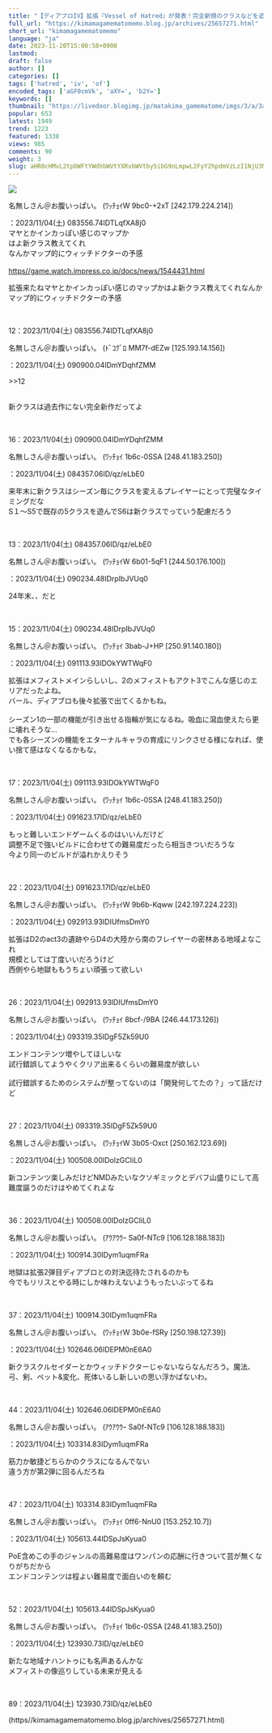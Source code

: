 ```yaml
---
title: "【ディアブロIV】拡張『Vessel of Hatred』が発表！完全新規のクラスなどを追加し2024年後半リリース "
full_url: "https://kimamagamematomemo.blog.jp/archives/25657271.html"
short_url: "kimamagamematomemo"
language: "ja"
date: 2023-11-20T15:00:58+0900
lastmod: 
draft: false
author: []
categories: []
tags: ['hatred', 'iv', 'of']
encoded_tags: ['aGF0cmVk', 'aXY=', 'b2Y=']
keywords: []
thumbnail: "https://livedoor.blogimg.jp/matakima_gamematome/imgs/3/a/3a1d67e3.jpg"
popular: 653
latest: 1949
trend: 1223
featured: 1338
views: 985
comments: 90
weight: 3
slug: aHR0cHMvL2tpbWFtYWdhbWVtYXRvbWVtby5ibG9nLmpwL2FyY2hpdmVzLzI1NjU3MjcxLmh0bWw=
---
```


![](https://livedoor.blogimg.jp/matakima_gamematome/imgs/3/a/3a1d67e3.jpg)

<div><p id='resuname12' class='ui-sortable-handle'>名無しさん＠お腹いっぱい。 (ﾜｯﾁｮｲW 9bc0-+2xT [242.179.224.214]) </p>：2023/11/04(土) 083556.74IDTLqfXA8j0<br> マヤとかインカっぽい感じのマップか <br> はよ新クラス教えてくれ <br> なんかマップ的にウィッチドクターの予感 <br> <br> <a href='https//game.watch.impress.co.jp/docs/news/1544431.html' target='_blank'>https//game.watch.impress.co.jp/docs/news/1544431.html</a><p>拡張来たねマヤとかインカっぽい感じのマップかはよ新クラス教えてくれなんかマップ的にウィッチドクターの予感</p><br><p>12：2023/11/04(土) 083556.74IDTLqfXA8j0</p><p id='resuname16' class='ui-sortable-handle'>名無しさん＠お腹いっぱい。 (ﾄﾞｺｸﾞﾛ MM7f-dEZw [125.193.14.156]) </p>：2023/11/04(土) 090900.04IDmYDqhfZMM<p id='surebody16' class='surebody_mYDqhfZMM' name='surebodymain'><p class='ui-sortable-handle'>>>12</p> <br> 新クラスは過去作にない完全新作だってよ</p><br><p>16：2023/11/04(土) 090900.04IDmYDqhfZMM</p><p id='resuname13' class='ui-sortable-handle'>名無しさん＠お腹いっぱい。 (ﾜｯﾁｮｲ 1b6c-0SSA [248.41.183.250]) </p>：2023/11/04(土) 084357.06ID/qz/eLbE0<p id='surebody13' class='surebody_qzeLbE0' name='surebodymain'>来年末に新クラスはシーズン毎にクラスを変えるプレイヤーにとって完璧なタイミングだな <br> S１～S5で既存の5クラスを遊んでS6は新クラスでっていう配慮だろう</p><br><p>13：2023/11/04(土) 084357.06ID/qz/eLbE0</p><p id='resuname15' class='ui-sortable-handle'>名無しさん＠お腹いっぱい。 (ﾜｯﾁｮｲW 6b01-5qF1 [244.50.176.100]) </p>：2023/11/04(土) 090234.48IDrpIbJVUq0<p id='surebody15' class='surebody_rpIbJVUq0' name='surebodymain'>24年末、、だと</p><br><p>15：2023/11/04(土) 090234.48IDrpIbJVUq0</p><p id='resuname17' class='ui-sortable-handle'>名無しさん＠お腹いっぱい。 (ﾜｯﾁｮｲ 3bab-J+HP [250.91.140.180]) </p>：2023/11/04(土) 091113.93IDOkYWTWqF0<p id='surebody17' class='surebody_OkYWTWqF0' name='surebodymain'>拡張はメフィストメインらしいし、2のメフィストもアクト3でこんな感じのエリアだったよね。 <br> バール、ディアブロも後々拡張で出てくるかもね。 <br> <br> シーズン1の一部の機能が引き出せる指輪が気になるね。吸血に瀉血使えたら更に壊れそうな… <br> でも各シーズンの機能をエターナルキャラの育成にリンクさせる様になれば、使い捨て感はなくなるかもな。</p><br><p>17：2023/11/04(土) 091113.93IDOkYWTWqF0</p><p id='resuname22' class='ui-sortable-handle'>名無しさん＠お腹いっぱい。 (ﾜｯﾁｮｲ 1b6c-0SSA [248.41.183.250]) </p>：2023/11/04(土) 091623.17ID/qz/eLbE0<p id='surebody22' class='surebody_qzeLbE0' name='surebodymain'>もっと難しいエンドゲームくるのはいいんだけど <br> 調整不足で強いビルドに合わせての難易度だったら相当きついだろうな <br> 今より同一のビルドが溢れかえりそう</p><br><p>22：2023/11/04(土) 091623.17ID/qz/eLbE0</p><p id='resuname26' class='ui-sortable-handle'>名無しさん＠お腹いっぱい。 (ﾜｯﾁｮｲW 9b6b-Kqww [242.197.224.223]) </p>：2023/11/04(土) 092913.93IDIUfmsDmY0<p id='surebody26' class='surebody_IUfmsDmY0' name='surebodymain'>拡張はD2のact3の遺跡やらD4の大陸から南のフレイヤーの密林ある地域よなこれ <br> 規模としては丁度いいだろうけど <br> 西側やら地獄ももうちょい頑張って欲しい</p><br><p>26：2023/11/04(土) 092913.93IDIUfmsDmY0</p><p id='resuname27' class='ui-sortable-handle'>名無しさん＠お腹いっぱい。 (ﾜｯﾁｮｲ 8bcf-/9BA [246.44.173.126]) </p>：2023/11/04(土) 093319.35IDgF5Zk59U0<p id='surebody27' class='surebody_gF5Zk59U0' name='surebodymain'>エンドコンテンツ増やしてほしいな <br> 試行錯誤してようやくクリア出来るくらいの難易度が欲しい <br> <br> 試行錯誤するためのシステムが整ってないのは「開発何してたの？」って話だけど</p><br><p>27：2023/11/04(土) 093319.35IDgF5Zk59U0</p><p id='resuname36' class='ui-sortable-handle'>名無しさん＠お腹いっぱい。 (ﾜｯﾁｮｲW 3b05-Oxct [250.162.123.69]) </p>：2023/11/04(土) 100508.00IDolzGCIiL0<p id='surebody36' class='surebody_olzGCIiL0' name='surebodymain'>新コンテンツ楽しみだけどNMDみたいなクソギミックとデバフ山盛りにして高難度謳うのだけはやめてくれよな</p><br><p>36：2023/11/04(土) 100508.00IDolzGCIiL0</p><p id='resuname37' class='ui-sortable-handle'>名無しさん＠お腹いっぱい。 (ｱｳｱｳｳｰ Sa0f-NTc9 [106.128.188.183]) </p>：2023/11/04(土) 100914.30IDym1uqmFRa<p id='surebody37' class='surebody_ym1uqmFRa' name='surebodymain'>地獄は拡張2弾目ディアブロとの対決迄待たされるのかも <br> 今でもリリスとやる時にしか味わえないようもったいぶってるね</p><br><p>37：2023/11/04(土) 100914.30IDym1uqmFRa</p><p id='resuname44' class='ui-sortable-handle'>名無しさん＠お腹いっぱい。 (ﾜｯﾁｮｲW 3b0e-fSRy [250.198.127.39]) </p>：2023/11/04(土) 102646.06IDEPM0nE6A0<p id='surebody44' class='surebody_EPM0nE6A0' name='surebodymain'>新クラスクルセイダーとかウィッチドクターじゃないならなんだろう。魔法、弓、剣、ペット&変化、死体いるし新しいの思い浮かばないわ。</p><br><p>44：2023/11/04(土) 102646.06IDEPM0nE6A0</p><p id='resuname47' class='ui-sortable-handle'>名無しさん＠お腹いっぱい。 (ｱｳｱｳｳｰ Sa0f-NTc9 [106.128.188.183]) </p>：2023/11/04(土) 103314.83IDym1uqmFRa<p id='surebody47' class='surebody_ym1uqmFRa' name='surebodymain'>筋力か敏捷どちらかのクラスになるんでない <br> 違う方が第2弾に回るんだろね</p><br><p>47：2023/11/04(土) 103314.83IDym1uqmFRa</p><p id='resuname52' class='ui-sortable-handle'>名無しさん＠お腹いっぱい。 (ﾜｯﾁｮｲ 0ff6-NnU0 [153.252.10.7]) </p>：2023/11/04(土) 105613.44IDSpJsKyua0<p id='surebody52' class='surebody_SpJsKyua0' name='surebodymain'>PoE含めこの手のジャンルの高難易度はワンパンの応酬に行きついて芸が無くなりがちだから <br> エンドコンテンツは程よい難易度で面白いのを頼む</p><br><p>52：2023/11/04(土) 105613.44IDSpJsKyua0</p><p id='resuname89' class='ui-sortable-handle'>名無しさん＠お腹いっぱい。 (ﾜｯﾁｮｲ 1b6c-0SSA [248.41.183.250]) </p>：2023/11/04(土) 123930.73ID/qz/eLbE0<p id='surebody89' class='surebody_qzeLbE0' name='surebodymain'>新たな地域ナハントゥにも名声あるんかな <br> メフィストの像巡りしている未来が見える</p><br><p>89：2023/11/04(土) 123930.73ID/qz/eLbE0</p><p id='preview_dispAffi'></p></div>

(https//kimamagamematomemo.blog.jp/archives/25657271.html)
